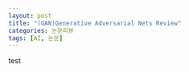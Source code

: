 ```yaml
---
layout: post
title: "(GAN)Generative Adversarial Nets Review"
categories: 논문리뷰
tags: [AI, 논문]
---
```


test

